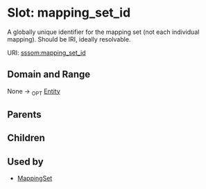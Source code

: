
# Slot: mapping_set_id


A globally unique identifier for the mapping set (not each individual mapping). Should be IRI, ideally resolvable.

URI: [sssom:mapping_set_id](http://w3id.org/sssom/mapping_set_id)


## Domain and Range

None ->  <sub>OPT</sub> [Entity](Entity.md)

## Parents


## Children


## Used by

 * [MappingSet](MappingSet.md)
